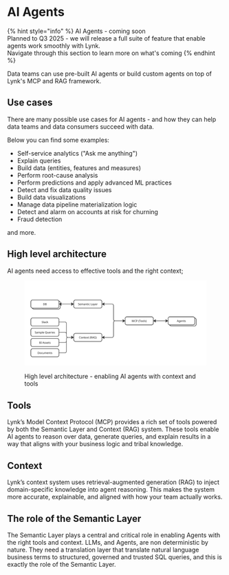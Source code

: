 # AI Agents

{% hint style="info" %}
AI Agents - coming soon\
Planned to Q3 2025 - we will release a full suite of feature that enable agents work smoothly with Lynk.\
Navigate through this section to learn more on what's coming
{% endhint %}

Data teams can use pre-built AI agents or build custom agents on top of Lynk's MCP and RAG framework.

## Use cases

There are many possible use cases for AI agents - and how they can help data teams and data consumers succeed with data.

Below you can find some examples:

* Self-service analytics ("Ask me anything")
* Explain queries
* Build data (entities, features and measures)
* Perform root-cause analysis
* Perform predictions and apply advanced ML practices
* Detect and fix data quality issues
* Build data visualizations
* Manage data pipeline materialization logic
* Detect and alarm on accounts at risk for churning
* Fraud detection

and more.&#x20;

## High level architecture

AI agents need access to effective tools and the right context;

<figure><img src="../.gitbook/assets/image (1) (1).png" alt=""><figcaption><p>High level architecture - enabling AI agents with context and tools</p></figcaption></figure>

## **Tools**

Lynk’s Model Context Protocol (MCP) provides a rich set of tools powered by both the Semantic Layer and Context (RAG) system. These tools enable AI agents to reason over data, generate queries, and explain results in a way that aligns with your business logic and tribal knowledge.

## **Context**

Lynk’s context system uses retrieval-augmented generation (RAG) to inject domain-specific knowledge into agent reasoning. This makes the system more accurate, explainable, and aligned with how your team actually works.

## **The role of the Semantic Layer**

The Semantic Layer plays a central and critical role in enabling Agents with the right tools and context. LLMs, and Agents, are non deterministic by nature. They need a translation layer that translate natural language business terms to structured, governed and trusted SQL queries, and this is exactly the role of the Semantic Layer.



